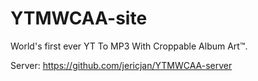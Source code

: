 # YTMWCAA-site
World's first ever YT To MP3 With Croppable Album Art™. 

Server: https://github.com/jericjan/YTMWCAA-server




